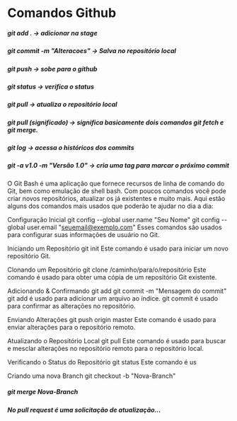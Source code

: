 # Comandos Github

##### git add . -> adicionar na stage
##### git commit -m "Alteracoes" -> Salva no repositório local
##### git push -> sobe para o github
##### git status -> verifica o status
##### git pull -> atualiza o repositório local
##### git pull (significado) -> significa basicamente dois comandos git fetch e git merge.
##### git log -> acessa o históricos dos commits
##### git -a v1.0 -m "Versão 1.0" -> cria uma tag para marcar o próximo commit

O Git Bash é uma aplicação que fornece recursos de linha de comando do Git, bem como emulação de shell bash. Com poucos comandos você pode criar novos repositórios, atualizar os já existentes e muito mais. Aqui estão alguns dos comandos mais usados que poderão te ajudar no dia a dia:

Configuração Inicial
git config --global user.name "Seu Nome"
git config --global user.email "seuemail@exemplo.com"
Esses comandos são usados para configurar suas informações de usuário no Git.


Iniciando um Repositório
git init
Este comando é usado para iniciar um novo repositório Git.


Clonando um Repositório
git clone /caminho/para/o/repositório
Este comando é usado para obter uma cópia de um repositório Git existente.


Adicionando & Confirmando
git add
git commit -m "Mensagem do commit"
git add é usado para adicionar um arquivo ao índice. git commit é usado para confirmar as alterações no repositório.


Enviando Alterações
git push origin master
Este comando é usado para enviar alterações para o repositório remoto.


Atualizando o Repositório Local
git pull
Este comando é usado para buscar e mesclar alterações no repositório remoto para o repositório local.


Verificando o Status do Repositório
git status
Este comando é us


Criando uma nova Branch
git checkout -b "Nova-Branch"
##### git merge Nova-Branch 

##### No pull request é uma solicitação de atualização...


